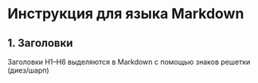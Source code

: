 # Инструкция для языка Markdown
## 1. Заголовки
Заголовки H1–H6 выделяются в Markdown с помощью знаков решетки (диез/шарп)